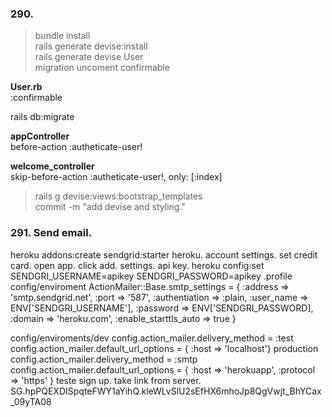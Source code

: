 ### 290.


> bundle install  
rails generate devise:install  
rails generate devise User  
migration
  uncoment confirmable  

**User.rb**  
:confirmable  

rails db:migrate  

**appController**  
before-action :autheticate-user! 
 
**welcome_controller**  
skip-before-action :autheticate-user!, only: [:index]  

> rails g devise:views:bootstrap_templates  
commit -m "add devise and styling."

### 291. Send email.
heroku addons:create sendgrid:starter
heroku. account settings. set credit card.
open app.
click add.
settings. api key.
heroku config:set SENDGRI_USERNAME=apikey SENDGRI_PASSWORD=apikey
.profile
config/enviroment
  ActionMailer::Base.smtp_settings = {
    :address => 'smtp.sendgrid.net',
    :port => '587',
    :authentiation => :plain,
    :user_name => ENV['SENDGRI_USERNAME'],
    :password => ENV['SENDGRI_PASSWORD],
    :domain => 'heroku.com',
    :enable_starttls_auto => true
  }

config/enviroments/dev
  config.action_mailer.delivery_method = :test
  config.action_mailer.default_url_options = { :host => 'localhost'}
production
    config.action_mailer.delivery_method = :smtp
  config.action_mailer.default_url_options = { :host => 'herokuapp', :protocol => 'https' }
teste sign up.
take link from server.
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